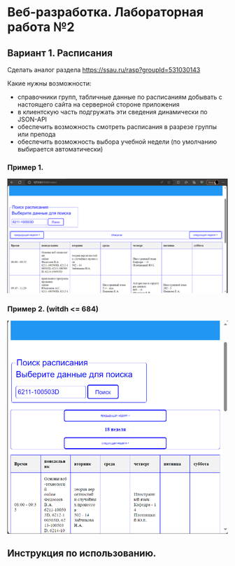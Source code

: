 # Веб-разработка. Лабораторная работа №2

## Вариант 1. Расписания

Сделать аналог раздела https://ssau.ru/rasp?groupId=531030143

Какие нужны возможности:
- справочники групп, табличные данные по расписаниям добывать с настоящего сайта на серверной стороне приложения
- в клиентскую часть подгружать эти сведения динамически по JSON-API
- обеспечить возможность смотреть расписания в разрезе группы или препода
- обеспечить возможность выбора учебной недели (по умолчанию выбирается автоматически)

### Пример 1. 

![image](https://github.com/funSuicide/webdev_lab2/blob/main/examples/1.png)

### Пример 2. (witdh <= 684)

![image](https://github.com/funSuicide/webdev_lab2/blob/main/examples/2.png)


## Инструкция по использованию. 





